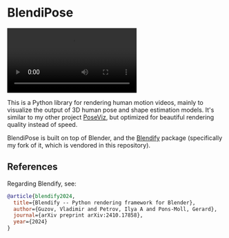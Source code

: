 # BlendiPose

<video src="demo_blendipose.mp4"></video>

This is a Python library for rendering human motion videos, mainly to visualize the output of 3D human pose and shape estimation models. It's similar to my other project [PoseViz](https://github.com/isarandi/poseviz), but optimized for beautiful rendering quality instead of speed.

BlendiPose is built on top of Blender, and the [Blendify](https://github.com/ptrvilya/blendify) package (specifically my fork of it, which is vendored in this repository).

## References

Regarding Blendify, see: 

```bibtex
@article{blendify2024,
  title={Blendify -- Python rendering framework for Blender},
  author={Guzov, Vladimir and Petrov, Ilya A and Pons-Moll, Gerard},
  journal={arXiv preprint arXiv:2410.17858},
  year={2024}
}
```